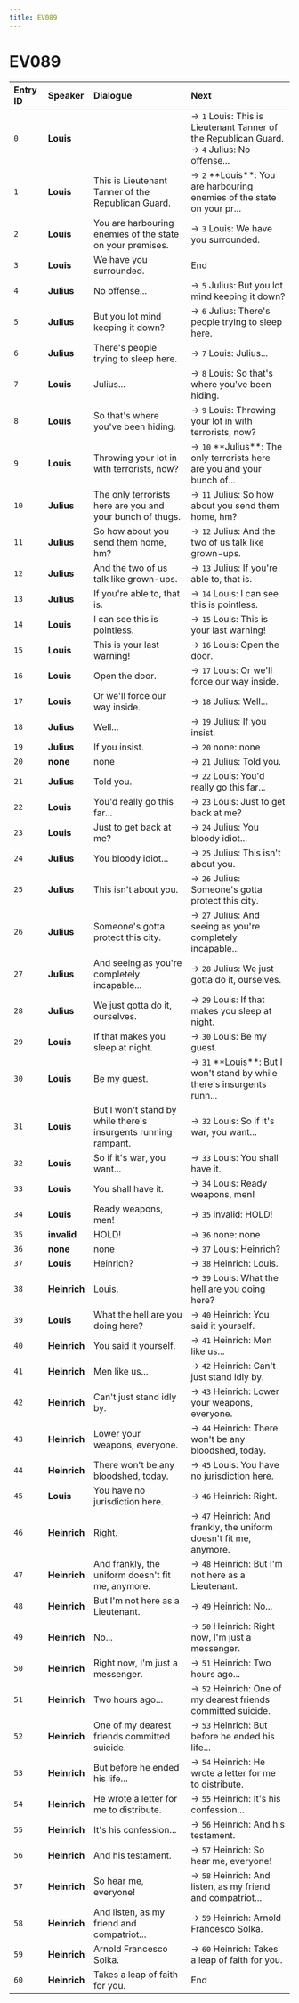 ```yaml
---
title: EV089
---
```


# EV089


| Entry ID | Speaker | Dialogue | Next |
| :------- | :------ | :------- | :------------ |
| `0` | **Louis** |  | → `1` Louis: This is Lieutenant Tanner of the Republican Guard\.<br>→ `4` Julius: No offense\.\.\. |
| `1` | **Louis** | This is Lieutenant Tanner of the Republican Guard\. | → `2` \*\*Louis\*\*: You are harbouring enemies of the state on your pr\.\.\. |
| `2` | **Louis** | You are harbouring enemies of the state on your premises\. | → `3` Louis: We have you surrounded\. |
| `3` | **Louis** | We have you surrounded\. | End |
| `4` | **Julius** | No offense\.\.\. | → `5` Julius: But you lot mind keeping it down? |
| `5` | **Julius** | But you lot mind keeping it down? | → `6` Julius: There's people trying to sleep here\. |
| `6` | **Julius** | There's people trying to sleep here\. | → `7` Louis: Julius\.\.\. |
| `7` | **Louis** | Julius\.\.\. | → `8` Louis: So that's where you've been hiding\. |
| `8` | **Louis** | So that's where you've been hiding\. | → `9` Louis: Throwing your lot in with terrorists, now? |
| `9` | **Louis** | Throwing your lot in with terrorists, now? | → `10` \*\*Julius\*\*: The only terrorists here are you and your bunch of\.\.\. |
| `10` | **Julius** | The only terrorists here are you and your bunch of thugs\. | → `11` Julius: So how about you send them home, hm? |
| `11` | **Julius** | So how about you send them home, hm? | → `12` Julius: And the two of us talk like grown\-ups\. |
| `12` | **Julius** | And the two of us talk like grown\-ups\. | → `13` Julius: If you're able to, that is\. |
| `13` | **Julius** | If you're able to, that is\. | → `14` Louis: I can see this is pointless\. |
| `14` | **Louis** | I can see this is pointless\. | → `15` Louis: This is your last warning\! |
| `15` | **Louis** | This is your last warning\! | → `16` Louis: Open the door\. |
| `16` | **Louis** | Open the door\. | → `17` Louis: Or we'll force our way inside\. |
| `17` | **Louis** | Or we'll force our way inside\. | → `18` Julius: Well\.\.\. |
| `18` | **Julius** | Well\.\.\. | → `19` Julius: If you insist\. |
| `19` | **Julius** | If you insist\. | → `20` none: none |
| `20` | **none** | none | → `21` Julius: Told you\. |
| `21` | **Julius** | Told you\. | → `22` Louis: You'd really go this far\.\.\. |
| `22` | **Louis** | You'd really go this far\.\.\. | → `23` Louis: Just to get back at me? |
| `23` | **Louis** | Just to get back at me? | → `24` Julius: You bloody idiot\.\.\. |
| `24` | **Julius** | You bloody idiot\.\.\. | → `25` Julius: This isn't about you\. |
| `25` | **Julius** | This isn't about you\. | → `26` Julius: Someone's gotta protect this city\. |
| `26` | **Julius** | Someone's gotta protect this city\. | → `27` Julius: And seeing as you're completely incapable\.\.\. |
| `27` | **Julius** | And seeing as you're completely incapable\.\.\. | → `28` Julius: We just gotta do it, ourselves\. |
| `28` | **Julius** | We just gotta do it, ourselves\. | → `29` Louis: If that makes you sleep at night\. |
| `29` | **Louis** | If that makes you sleep at night\. | → `30` Louis: Be my guest\. |
| `30` | **Louis** | Be my guest\. | → `31` \*\*Louis\*\*: But I won't stand by while there's insurgents runn\.\.\. |
| `31` | **Louis** | But I won't stand by while there's insurgents running rampant\. | → `32` Louis: So if it's war, you want\.\.\. |
| `32` | **Louis** | So if it's war, you want\.\.\. | → `33` Louis: You shall have it\. |
| `33` | **Louis** | You shall have it\. | → `34` Louis: Ready weapons, men\! |
| `34` | **Louis** | Ready weapons, men\! | → `35` invalid: HOLD\! |
| `35` | **invalid** | HOLD\! | → `36` none: none |
| `36` | **none** | none | → `37` Louis: Heinrich? |
| `37` | **Louis** | Heinrich? | → `38` Heinrich: Louis\. |
| `38` | **Heinrich** | Louis\. | → `39` Louis: What the hell are you doing here? |
| `39` | **Louis** | What the hell are you doing here? | → `40` Heinrich: You said it yourself\. |
| `40` | **Heinrich** | You said it yourself\. | → `41` Heinrich: Men like us\.\.\. |
| `41` | **Heinrich** | Men like us\.\.\. | → `42` Heinrich: Can't just stand idly by\. |
| `42` | **Heinrich** | Can't just stand idly by\. | → `43` Heinrich: Lower your weapons, everyone\. |
| `43` | **Heinrich** | Lower your weapons, everyone\. | → `44` Heinrich: There won't be any bloodshed, today\. |
| `44` | **Heinrich** | There won't be any bloodshed, today\. | → `45` Louis: You have no jurisdiction here\. |
| `45` | **Louis** | You have no jurisdiction here\. | → `46` Heinrich: Right\. |
| `46` | **Heinrich** | Right\. | → `47` Heinrich: And frankly, the uniform doesn't fit me, anymore\. |
| `47` | **Heinrich** | And frankly, the uniform doesn't fit me, anymore\. | → `48` Heinrich: But I'm not here as a Lieutenant\. |
| `48` | **Heinrich** | But I'm not here as a Lieutenant\. | → `49` Heinrich: No\.\.\. |
| `49` | **Heinrich** | No\.\.\. | → `50` Heinrich: Right now, I'm just a messenger\. |
| `50` | **Heinrich** | Right now, I'm just a messenger\. | → `51` Heinrich: Two hours ago\.\.\. |
| `51` | **Heinrich** | Two hours ago\.\.\. | → `52` Heinrich: One of my dearest friends committed suicide\. |
| `52` | **Heinrich** | One of my dearest friends committed suicide\. | → `53` Heinrich: But before he ended his life\.\.\. |
| `53` | **Heinrich** | But before he ended his life\.\.\. | → `54` Heinrich: He wrote a letter for me to distribute\. |
| `54` | **Heinrich** | He wrote a letter for me to distribute\. | → `55` Heinrich: It's his confession\.\.\. |
| `55` | **Heinrich** | It's his confession\.\.\. | → `56` Heinrich: And his testament\. |
| `56` | **Heinrich** | And his testament\. | → `57` Heinrich: So hear me, everyone\! |
| `57` | **Heinrich** | So hear me, everyone\! | → `58` Heinrich: And listen, as my friend and compatriot\.\.\. |
| `58` | **Heinrich** | And listen, as my friend and compatriot\.\.\. | → `59` Heinrich: Arnold Francesco Solka\. |
| `59` | **Heinrich** | Arnold Francesco Solka\. | → `60` Heinrich: Takes a leap of faith for you\. |
| `60` | **Heinrich** | Takes a leap of faith for you\. | End |
